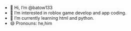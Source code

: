 - 👋 Hi, I’m @batow133
- 👀 I’m interested in roblox game develop and app coding.
- 🌱 I’m currently learning html and python.
- 😄 Pronouns: he,him
  
<!---
batow133/batow133 is a ✨ special ✨ repository because its `README.md` (this file) appears on your GitHub profile.
You can click the Preview link to take a look at your changes.
--->
